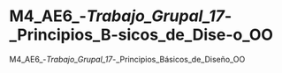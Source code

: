# M4_AE6_-_Trabajo_Grupal_17_-_Principios_B-sicos_de_Dise-o_OO
M4_AE6_-_Trabajo_Grupal_17_-_Principios_Básicos_de_Diseño_OO
